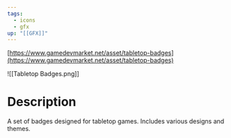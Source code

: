 ```yaml
---
tags:
  - icons
  - gfx
up: "[[GFX]]"
---
```

[https://www.gamedevmarket.net/asset/tabletop-badges](https://www.gamedevmarket.net/asset/tabletop-badges)

![[Tabletop Badges.png]]

# Description
A set of badges designed for tabletop games. Includes various designs and themes.
